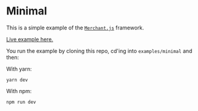 # Minimal

This is a simple example of the
[`Merchant.js`](https://github.com/Flaque/merchant.js) framework.

[Live example here.](https://merchant-example.now.sh/)

You run the example by cloning this repo, cd'ing into `examples/minimal` and
then:

With yarn:

```
yarn dev
```

With npm:

```
npm run dev
```
